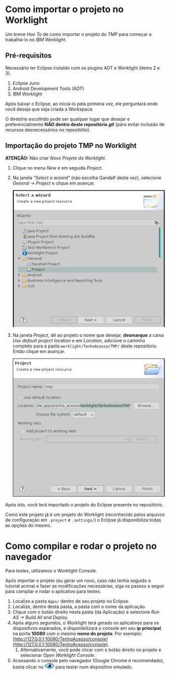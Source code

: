 # Como importar o projeto no Worklight

Um breve _Hoe To_ de como importar o projeto do _TMP_ para começar a trabalhá-lo no _IBM Worklight_.

## Pré-requisitos

Necessário ter Eclipse instaldo com os plugins ADT e Worklight (items 2 e 3).

1. Eclipse Juno
2. Android Development Tools (ADT)
3. IBM Worklight

Após baixar o Eclipse, ao iniciá-lo pela primeira vez, ele perguntará onde você deseja que seja criada a Workspace.

O diretório escolhido pode ser qualquer lugar que desejar e preferencialmente **NÃO dentro deste repositório _git_** (para evitar inclusão de recursos desnecessários no repositótio).

## Importação do projeto TMP no Worklight

**ATENÇÃO:** Não criar _Novo Projeto do Worklight_.

1. Clique no menu _New_ e em seguida _Project_.
2. Na janela _"Select a wizard"_ (não escolha Gandalf desta vez), selecione _General -> Project_ e clique em avançar.

    ![select-a-wizard](readme-img/20131028203255645397406.jpg)

3. Na janela _Project_, dê ao projeto o nome que desejar, **desmarque** a caixa _Use default project location_ e em _Location_, adicione o caminho completo para a pasta `worklight/TenhoAcesso/TMP/` deste repositório. Então clique em avançar.

    ![project](readme-img/20131028203336425486209.jpg)

Após isto, vocẽ terá importado o projeto do Eclipse presente no repositório.

Como este projeto já é um projeto do Worklight (reconhecido pelos arquivos de configuração em `.project` e `.settings/`) o Eclipse já disponibiliza todas as opções do mesmo.

# Como compilar e rodar o projeto no navegador

Para testes, utilizamos o Worklight Console.

Após importar o projeto (ou gerar um novo, caso não tenha seguido o tutorial acima) e fazer as modificações necessárias, siga os passos a seguir para compilar e rodar o aplicativo para testes.

1. Localize a pasta `Apps/` dentro de seu projeto no Eclipse.
2. Localize, dentro desta pasta, a pasta com o nome da aplicação.
3. Clique com o botão direito nesta pasta (da Aplicação) e selecione _Run AS -> Build All and Deploy_.
4. Após alguns segundos, o Worklight terá gerado os aplicativos para os dispositivos esperados, e disponibilizará o console em seu **ip principal**, na porta **10080** com o mesmo **nome do projeto**. Por exemplo: [http://127.0.0.1:10080/TenhoAcesso/console](http://127.0.0.1:10080/TenhoAcesso/console).
    1. Alternativamente, você pode clicar com o botão direito no projeto e selecionar _Open Worklight Console_.
5. Acessando o console pelo navegador (Google Chrome é recomendado), basta clicar no ![eye](readme-img/eye-icon.gif) para testar num dispositivo emulado.
